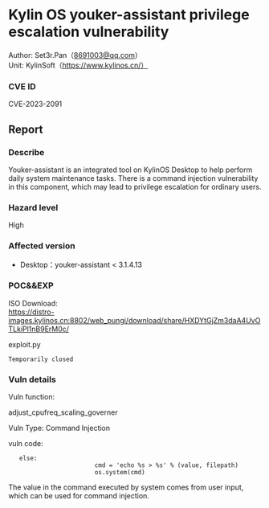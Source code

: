 # Kylin OS youker-assistant privilege escalation vulnerability

Author: Set3r.Pan（8691003@qq.com）\
Unit: KylinSoft（https://www.kylinos.cn/）
### CVE ID
CVE-2023-2091
## Report
### Describe
Youker-assistant is an integrated tool on KylinOS Desktop to help perform daily system maintenance tasks. There is a command injection vulnerability in this component, which may lead to privilege escalation for ordinary users.
### Hazard level
High
### Affected version
- Desktop：youker-assistant < 3.1.4.13
### POC&&EXP
ISO Download:\
https://distro-images.kylinos.cn:8802/web_pungi/download/share/HXDYtGjZm3daA4UvOTLkiPl1nB9ErM0c/

exploit.py
```
Temporarily closed
```

### Vuln details
Vuln function:

adjust_cpufreq_scaling_governer

Vuln Type: Command Injection

vuln code:
```
   else:
                        cmd = 'echo %s > %s' % (value, filepath)
                        os.system(cmd)
```
The value in the command executed by system comes from user input, which can be used for command injection.
